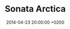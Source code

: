 ---
layout: post
title:  Sonata Arctica
date:   2014-04-23 20:00:00 +0200
categories: concert
location: Le Bataclan
playlist: 111577883/playlist/3yvV1r8gsZBf3H2zMlAXeN/dark
---